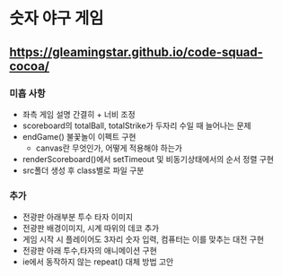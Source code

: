 # 숫자 야구 게임

## https://gleamingstar.github.io/code-squad-cocoa/

### 미흡 사항
- 좌측 게임 설명 간결히 + 너비 조정
- scoreboard의 totalBall, totalStrike가 두자리 수일 때 늘어나는 문제
- endGame() 불꽃놀이 이펙트 구현
    - canvas란 무엇인가, 어떻게 적용해야 하는가
- renderScoreboard()에서 setTimeout 및 비동기상태에서의 순서 정렬 구현
- src폴더 생성 후 class별로 파일 구분

### 추가
- 전광판 아래부분 투수 타자 이미지
- 전광판 배경이미지, 시계 따위의 데코 추가
- 게임 시작 시 플레이어도 3자리 숫자 입력, 컴퓨터는 이를 맞추는 대전 구현
- 전광판 아래 투수,타자의 애니메이션 구현
- ie에서 동작하지 않는 repeat() 대체 방법 고안